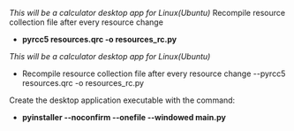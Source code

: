 
*This will be a calculator desktop app for Linux(Ubuntu)* 
Recompile resource collection file after every resource change
- **pyrcc5 resources.qrc -o resources_rc.py**
  
*This will be a calculator desktop app for Linux(Ubuntu)*
- Recompile resource collection file after every resource change
--pyrcc5 resources.qrc -o resources_rc.py 

Create the desktop application executable with the command: 
- **pyinstaller --noconfirm --onefile --windowed main.py**
